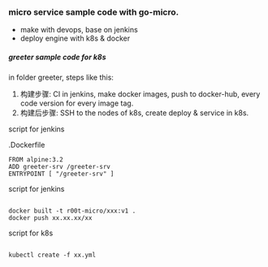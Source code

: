 ### micro service sample code with go-micro.

- make with devops, base on jenkins
- deploy engine with k8s & docker



##### greeter sample code for k8s
in folder greeter, steps like this:
1.  构建步骤:   CI in jenkins, make docker images, push to docker-hub, every code version for every image tag.
2.  构建后步骤:  SSH to the nodes of k8s, create deploy & service in k8s.

script for jenkins

.Dockerfile
```shell
FROM alpine:3.2
ADD greeter-srv /greeter-srv
ENTRYPOINT [ "/greeter-srv" ]
```

script for jenkins
```shell

docker built -t r00t-micro/xxx:v1 .
docker push xx.xx.xx/xx

```


script for k8s
```shell

kubectl create -f xx.yml

```



